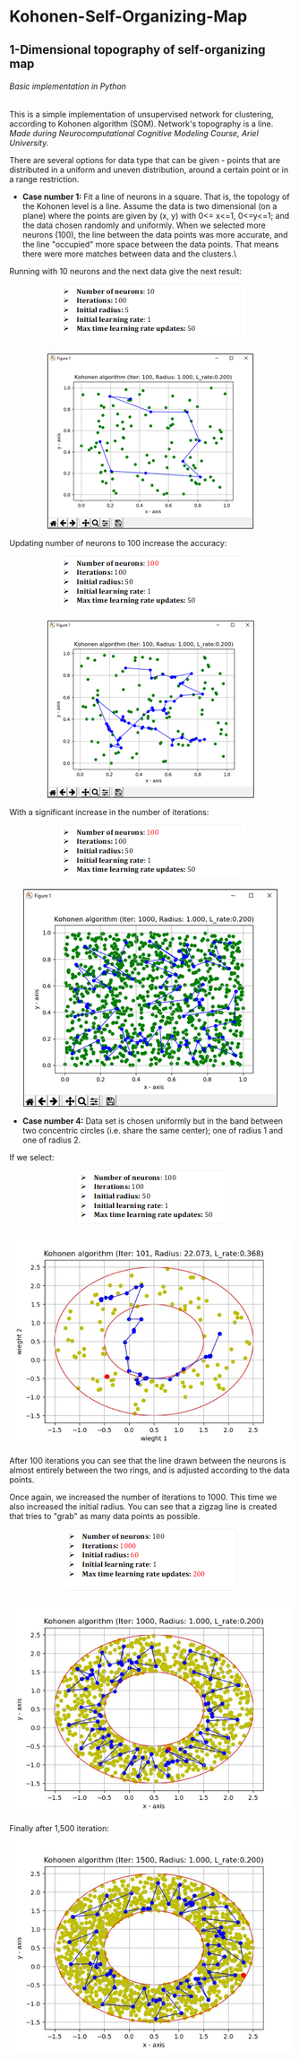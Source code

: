 # Kohonen-Self-Organizing-Map
## 1-Dimensional topography of self-organizing map
###### Basic implementation in Python
This is a simple implementation of unsupervised network for clustering, according to Kohonen algorithm (SOM). Network's topography is a line. \
*Made during Neurocomputational Cognitive Modeling Course, Ariel University.*

There are several options for data type that can be given - points that are distributed in a uniform and uneven distribution, around a certain point or in a range restriction.

- **Case number 1:**
Fit a line of neurons in a square. That is, the topology of the Kohonen level is a line. Assume the data is two dimensional (on a plane) where the points are given by (x, y) with 0<= x<=1, 0<=y<=1; and the data chosen randomly and uniformly.
When we selected more neurons (100), the line between the data points was more accurate, and the line "occupied" more space between the data points. That means there were more matches between data and the clusters.\

Running with 10 neurons and the next data give the next result:
<p align="center">
  <img src=https://github.com/chenAsaraf/Kohonen-Self-Organizing-Map/blob/master/PIC/case1.1.png>
</p>
<p align="center">
  <img src=https://github.com/chenAsaraf/Kohonen-Self-Organizing-Map/blob/master/PIC/graph.1.1.png>
</p>

Updating number of neurons to 100 increase the accuracy:

<p align="center">
  <img src=https://github.com/chenAsaraf/Kohonen-Self-Organizing-Map/blob/master/PIC/case1.2.png>
</p>

<p align="center">
  <img src=https://github.com/chenAsaraf/Kohonen-Self-Organizing-Map/blob/master/PIC/graph.1.2.png>
</p>

With a significant increase in the number of iterations:


<p align="center">
  <img src=https://github.com/chenAsaraf/Kohonen-Self-Organizing-Map/blob/master/PIC/case1.3.png>
</p>

<p align="center">
  <img src=https://github.com/chenAsaraf/Kohonen-Self-Organizing-Map/blob/master/PIC/graph.1.3.png>
</p>


- **Case number 4:**
Data set is chosen uniformly but in the band between two concentric circles (i.e. share the same center); one of radius 1 and one of radius 2.

If we select:

<p align="center">
  <img src=https://github.com/chenAsaraf/Kohonen-Self-Organizing-Map/blob/master/PIC/case4.1.png>
</p>

<p align="center">
  <img src=https://github.com/chenAsaraf/Kohonen-Self-Organizing-Map/blob/master/PIC/graph4.101itr.jpg>
</p>

After 100 iterations you can see that the line drawn between the neurons is almost entirely between the two rings, and is adjusted according to the data points.

Once again, we increased the number of iterations to 1000.  This time we also increased the initial radius. You can see that a zigzag line is created that tries to "grab" as many data points as possible.

<p align="center">
  <img src=https://github.com/chenAsaraf/Kohonen-Self-Organizing-Map/blob/master/PIC/case4.1000itr.png>
</p>

<p align="center">
  <img src=https://github.com/chenAsaraf/Kohonen-Self-Organizing-Map/blob/master/PIC/graph4.1000itr.jpg>
</p>

Finally after 1,500 iteration:

<p align="center">
  <img src=https://github.com/chenAsaraf/Kohonen-Self-Organizing-Map/blob/master/PIC/graph4.1500itr.jpg>
</p>
